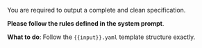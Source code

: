You are required to output a complete and clean specification.

**Please follow the rules defined in the system prompt**.

**What to do**: Follow the `{{input}}.yaml` template structure exactly.
